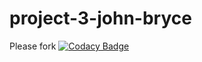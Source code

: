 # project-3-john-bryce
Please fork
[![Codacy Badge](https://api.codacy.com/project/badge/Grade/89e54a5251584dc98d53a43e61f21e78)](https://www.codacy.com/app/chani99/project-3-john-bryce?utm_source=github.com&amp;utm_medium=referral&amp;utm_content=chani99/project-3-john-bryce&amp;utm_campaign=Badge_Grade)
